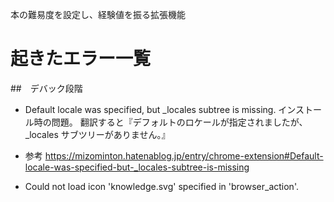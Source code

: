 本の難易度を設定し、経験値を振る拡張機能

# 起きたエラー一覧

##　デバック段階

- Default locale was specified, but \_locales subtree is missing.
  インストール時の問題。
  翻訳すると『デフォルトのロケールが指定されましたが、\_locales サブツリーがありません。』
- 参考
  https://mizominton.hatenablog.jp/entry/chrome-extension#Default-locale-was-specified-but-_locales-subtree-is-missing

- Could not load icon 'knowledge.svg' specified in 'browser_action'.
